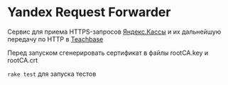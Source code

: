 # Yandex Request Forwarder

Сервис для приема HTTPS-запросов [Яндекс.Кассы](https://kassa.yandex.ru/) и их дальнейшую передачу по HTTP в [Teachbase](https://github.com/webils/teachbase2)

Перед запуском сгенерировать сертификат в файлы rootCA.key и rootCA.crt

`rake test` для запуска тестов 
